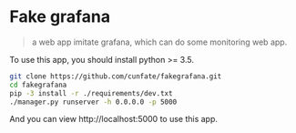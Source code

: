 # Fake grafana

> a web app imitate grafana, which can do some monitoring web app.

To use this app, you should install python >= 3.5.

```sh
git clone https://github.com/cunfate/fakegrafana.git
cd fakegrafana
pip -3 install -r ./requirements/dev.txt
./manager.py runserver -h 0.0.0.0 -p 5000
``` 
And you can view http://localhost:5000 to use this app.